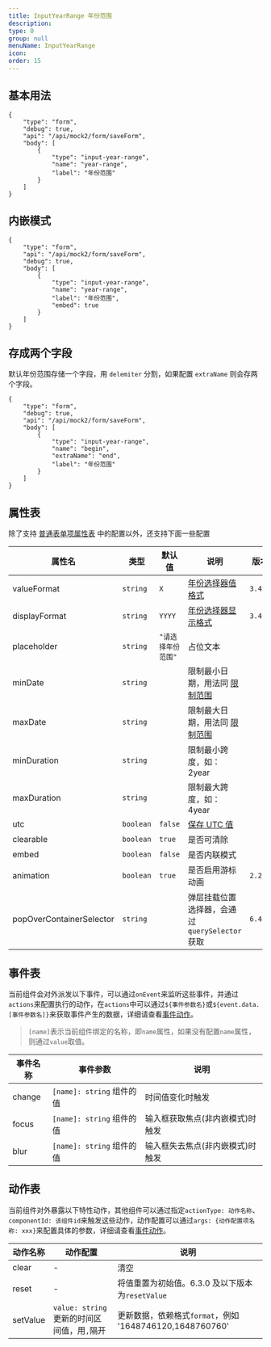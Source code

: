 ```yaml
---
title: InputYearRange 年份范围
description:
type: 0
group: null
menuName: InputYearRange
icon:
order: 15
---
```


## 基本用法

```schema: scope="body"
{
    "type": "form",
    "debug": true,
    "api": "/api/mock2/form/saveForm",
    "body": [
        {
            "type": "input-year-range",
            "name": "year-range",
            "label": "年份范围"
        }
    ]
}
```

## 内嵌模式

```schema: scope="body"
{
    "type": "form",
    "api": "/api/mock2/form/saveForm",
    "debug": true,
    "body": [
        {
            "type": "input-year-range",
            "name": "year-range",
            "label": "年份范围",
            "embed": true
        }
    ]
}
```

## 存成两个字段

默认年份范围存储一个字段，用 `delemiter` 分割，如果配置 `extraName` 则会存两个字段。

```schema: scope="body"
{
    "type": "form",
    "debug": true,
    "api": "/api/mock2/form/saveForm",
    "body": [
        {
            "type": "input-year-range",
            "name": "begin",
            "extraName": "end",
            "label": "年份范围"
        }
    ]
}
```

## 属性表

除了支持 [普通表单项属性表](./formitem#%E5%B1%9E%E6%80%A7%E8%A1%A8) 中的配置以外，还支持下面一些配置

| 属性名                   | 类型      | 默认值             | 说明                                                                         | 版本    |
| ------------------------ | --------- | ------------------ | ---------------------------------------------------------------------------- | ------- |
| valueFormat              | `string`  | `X`                | [年份选择器值格式](./date#%E5%80%BC%E6%A0%BC%E5%BC%8F)                       | `3.4.0` |
| displayFormat            | `string`  | `YYYY`             | [年份选择器显示格式](./date#%E6%98%BE%E7%A4%BA%E6%A0%BC%E5%BC%8F)            | `3.4.0` |
| placeholder              | `string`  | `"请选择年份范围"` | 占位文本                                                                     |
| minDate                  | `string`  |                    | 限制最小日期，用法同 [限制范围](./date#%E9%99%90%E5%88%B6%E8%8C%83%E5%9B%B4) |
| maxDate                  | `string`  |                    | 限制最大日期，用法同 [限制范围](./date#%E9%99%90%E5%88%B6%E8%8C%83%E5%9B%B4) |
| minDuration              | `string`  |                    | 限制最小跨度，如： 2year                                                     |
| maxDuration              | `string`  |                    | 限制最大跨度，如：4year                                                      |
| utc                      | `boolean` | `false`            | [保存 UTC 值](./date#utc)                                                    |
| clearable                | `boolean` | `true`             | 是否可清除                                                                   |
| embed                    | `boolean` | `false`            | 是否内联模式                                                                 |
| animation                | `boolean` | `true`             | 是否启用游标动画                                                             | `2.2.0` |
| popOverContainerSelector | `string`  |                    | 弹层挂载位置选择器，会通过`querySelector`获取                                | `6.4.0` |

## 事件表

当前组件会对外派发以下事件，可以通过`onEvent`来监听这些事件，并通过`actions`来配置执行的动作，在`actions`中可以通过`${事件参数名}`或`${event.data.[事件参数名]}`来获取事件产生的数据，详细请查看[事件动作](../../docs/concepts/event-action)。

> `[name]`表示当前组件绑定的名称，即`name`属性，如果没有配置`name`属性，则通过`value`取值。

| 事件名称 | 事件参数                  | 说明                             |
| -------- | ------------------------- | -------------------------------- |
| change   | `[name]: string` 组件的值 | 时间值变化时触发                 |
| focus    | `[name]: string` 组件的值 | 输入框获取焦点(非内嵌模式)时触发 |
| blur     | `[name]: string` 组件的值 | 输入框失去焦点(非内嵌模式)时触发 |

## 动作表

当前组件对外暴露以下特性动作，其他组件可以通过指定`actionType: 动作名称`、`componentId: 该组件id`来触发这些动作，动作配置可以通过`args: {动作配置项名称: xxx}`来配置具体的参数，详细请查看[事件动作](../../docs/concepts/event-action#触发其他组件的动作)。

| 动作名称 | 动作配置                                    | 说明                                                     |
| -------- | ------------------------------------------- | -------------------------------------------------------- |
| clear    | -                                           | 清空                                                     |
| reset    | -                                           | 将值重置为初始值。6.3.0 及以下版本为`resetValue`         |
| setValue | `value: string` 更新的时间区间值，用`,`隔开 | 更新数据，依赖格式`format`，例如 '1648746120,1648760760' |
